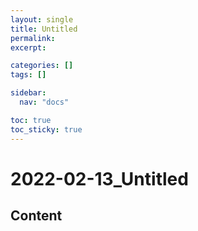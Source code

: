 ```yaml
---
layout: single
title: Untitled
permalink:
excerpt:

categories: []
tags: []

sidebar:
  nav: "docs"

toc: true
toc_sticky: true
---
```


# 2022-02-13_Untitled

## Content